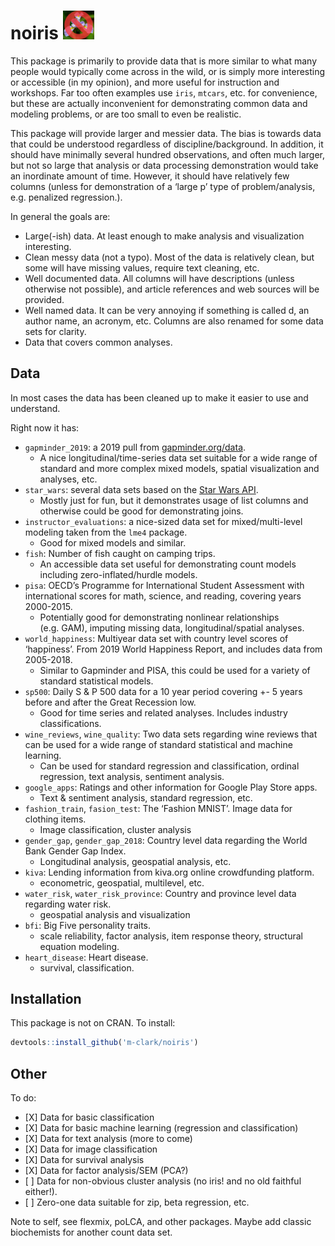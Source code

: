
# noiris <img src="data-raw/noiris.png" style="margin: 0 auto; width: 10%">

This package is primarily to provide data that is more similar to what
many people would typically come across in the wild, or is simply more
interesting or accessible (in my opinion), and more useful for
instruction and workshops. Far too often examples use `iris`, `mtcars`,
etc. for convenience, but these are actually inconvenient for
demonstrating common data and modeling problems, or are too small to
even be realistic.

This package will provide larger and messier data. The bias is towards
data that could be understood regardless of discipline/background. In
addition, it should have minimally several hundred observations, and
often much larger, but not so large that analysis or data processing
demonstration would take an inordinate amount of time. However, it
should have relatively few columns (unless for demonstration of a ‘large
p’ type of problem/analysis, e.g. penalized regression.).

In general the goals are:

  - Large(-ish) data. At least enough to make analysis and visualization
    interesting.
  - Clean messy data (not a typo). Most of the data is relatively clean,
    but some will have missing values, require text cleaning, etc.
  - Well documented data. All columns will have descriptions (unless
    otherwise not possible), and article references and web sources will
    be provided.
  - Well named data. It can be very annoying if something is called d,
    an author name, an acronym, etc. Columns are also renamed for some
    data sets for clarity.
  - Data that covers common analyses.

## Data

In most cases the data has been cleaned up to make it easier to use and
understand.

Right now it has:

  - `gapminder_2019`: a 2019 pull from
    [gapminder.org/data](http://www.gapminder.org/data/).
      - A nice longitudinal/time-series data set suitable for a wide
        range of standard and more complex mixed models, spatial
        visualization and analyses, etc.
  - `star_wars`: several data sets based on the [Star Wars
    API](https://swapi.co/).
      - Mostly just for fun, but it demonstrates usage of list columns
        and otherwise could be good for demonstrating joins.
  - `instructor_evaluations`: a nice-sized data set for
    mixed/multi-level modeling taken from the `lme4` package.
      - Good for mixed models and similar.
  - `fish`: Number of fish caught on camping trips.
      - An accessible data set useful for demonstrating count models
        including zero-inflated/hurdle models.
  - `pisa`: OECD’s Programme for International Student Assessment with
    international scores for math, science, and reading, covering years
    2000-2015.
      - Potentially good for demonstrating nonlinear relationships
        (e.g. GAM), imputing missing data, longitudinal/spatial
        analyses.
  - `world_happiness`: Multiyear data set with country level scores of
    ‘happiness’. From 2019 World Happiness Report, and includes data
    from 2005-2018.
      - Similar to Gapminder and PISA, this could be used for a variety
        of standard statistical models.
  - `sp500`: Daily S & P 500 data for a 10 year period covering +- 5
    years before and after the Great Recession low.
      - Good for time series and related analyses. Includes industry
        classifications.
  - `wine_reviews`, `wine_quality`: Two data sets regarding wine reviews
    that can be used for a wide range of standard statistical and
    machine learning.
      - Can be used for standard regression and classification, ordinal
        regression, text analysis, sentiment analysis.
  - `google_apps`: Ratings and other information for Google Play Store
    apps.
      - Text & sentiment analysis, standard regression, etc.
  - `fashion_train`, `fasion_test`: The ‘Fashion MNIST’. Image data for
    clothing items.
      - Image classification, cluster analysis
  - `gender_gap`, `gender_gap_2018`: Country level data regarding the
    World Bank Gender Gap Index.
      - Longitudinal analysis, geospatial analysis, etc.
  - `kiva`: Lending information from kiva.org online crowdfunding
    platform.
      - econometric, geospatial, multilevel, etc.
  - `water_risk`, `water_risk_province`: Country and province level data
    regarding water risk.
      - geospatial analysis and visualization
  - `bfi`: Big Five personality traits.
      - scale reliability, factor analysis, item response theory,
        structural equation modeling.
  - `heart_disease`: Heart disease.
      - survival, classification.

## Installation

This package is not on CRAN. To install:

``` r
devtools::install_github('m-clark/noiris')
```

## Other

To do:

  - \[X\] Data for basic classification
  - \[X\] Data for basic machine learning (regression and
    classification)
  - \[X\] Data for text analysis (more to come)
  - \[X\] Data for image classification
  - \[X\] Data for survival analysis
  - \[X\] Data for factor analysis/SEM (PCA?)
  - \[ \] Data for non-obvious cluster analysis (no iris\! and no old
    faithful either\!).
  - \[ \] Zero-one data suitable for zip, beta regression, etc.

Note to self, see flexmix, poLCA, and other packages. Maybe add classic
biochemists for another count data set.
